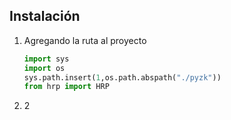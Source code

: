 ## Instalación

1. Agregando la ruta al proyecto

   ```python
   import sys
   import os
   sys.path.insert(1,os.path.abspath("./pyzk"))
   from hrp import HRP
   ```

2. 2


